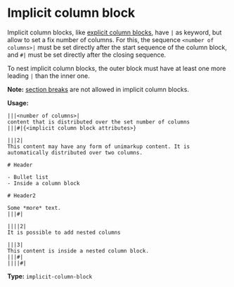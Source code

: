 # Implicit column block

Implicit column blocks, like [explicit column blocks](/markup/blocks/enclosed/columns/explicit-column.md), have `|` as keyword, but allow to set a fix number of columns.
For this, the sequence `<number of columns>|` must be set directly after the start sequence of the column block, and `#|` must be set directly after the closing sequence.

To nest implicit column blocks, the outer block must have at least one more leading `|` than the inner one.

**Note:** [section breaks](/markup/blocks/separators/section-break.md) are not allowed in implicit column blocks.

**Usage:**

```
|||<number of columns>|
content that is distributed over the set number of columns
|||#|{<implicit column block attributes>}

|||2| 
This content may have any form of unimarkup content. It is automatically distributed over two columns.

# Header

- Bullet list
- Inside a column block

# Header2

Some *more* text.
|||#|

||||2|
It is possible to add nested columns

|||3|
This content is inside a nested column block.
|||#|
||||#|
```

**Type:** `implicit-column-block`
